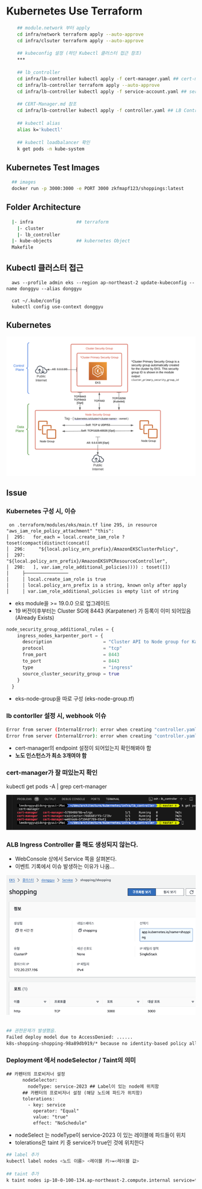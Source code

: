 # Kubernetes Use Terraform

```sh
    ## module.network 부터 apply
    cd infra/network terraform apply --auto-approve
    cd infra/clsuter terraform apply --auto-approve

    ## kubeconfig 설정 (하단 Kubectl 클러스터 접근 참조)
    ***

    ## lb_controller
    cd infra/lb-controller kubectl apply -f cert-manager.yaml ## cert-manager object(NS) 생성
    cd infra/lb-controller terraform apply --auto-approve
    cd infra/lb-controller kubectl apply -f service-account.yaml ## service-account 생성

    ## CERT-Manager.md 참조
    cd infra/lb-controller kubectl apply -f controller.yaml ## LB Controller 생성

    ## kubectl alias
    alias k='kubectl'

    ## kubectl loadbalancer 확인
    k get pods -n kube-system
```

## Kubernetes Test Images

```sh 
  ## images
  docker run -p 3000:3000 -e PORT 3000 zkfmapf123/shoppings:latest
```

## Folder Architecture

```sh
  |- infra                ## terraform 
    |- cluster
    |- lb_controller
  |- kube-objects         ## kubernetes Object
  Makefile 
```

## Kubectl 클러스터 접근

```
  aws --profile admin eks --region ap-northeast-2 update-kubeconfig --name donggyu --alias donggyu

  cat ~/.kube/config
  kubectl config use-context donggyu
```

## Kubernetes 

![1](./public/1.png)

## Issue

### Kubernetes 구성 시, 이슈
```
 on .terraform/modules/eks/main.tf line 295, in resource "aws_iam_role_policy_attachment" "this":
│  295:   for_each = local.create_iam_role ? toset(compact(distinct(concat([
│  296:     "${local.policy_arn_prefix}/AmazonEKSClusterPolicy",
│  297:     "${local.policy_arn_prefix}/AmazonEKSVPCResourceController",
│  298:   ], var.iam_role_additional_policies)))) : toset([])
│     ├────────────────
│     │ local.create_iam_role is true
│     │ local.policy_arn_prefix is a string, known only after apply
│     │ var.iam_role_additional_policies is empty list of string
```

- eks module을  >= 19.0.0 으로 업그레이드
- 19 버전이후부터는 Cluster SG에 8443 (Karpatener) 가 등록이 이미 되어있음 (Already Exists)
```tf
node_security_group_additional_rules = {
    ingress_nodes_karpenter_port = {
      description                   = "Cluster API to Node group for Karpenter webhook"
      protocol                      = "tcp"
      from_port                     = 8443
      to_port                       = 8443
      type                          = "ingress"
      source_cluster_security_group = true
    }
  }
```
- eks-node-group을 따로 구성 (eks-node-group.tf)

### lb contorller 설정 시, webhook 이슈

```sh
Error from server (InternalError): error when creating "controller.yaml": Internal error occurred: failed calling webhook "webhook.cert-manager.io": failed to call webhook: Post "https://cert-manager-webhook.cert-manager.svc:443/validate?timeout=30s": no endpoints available for service "cert-manager-webhook"
Error from server (InternalError): error when creating "controller.yaml": Internal error occurred: failed calling webhook "webhook.cert-manager.io": failed to call webhook: Post "https://cert-manager-webhook.cert-manager.svc:443/validate?timeout=30s": no endpoints available for service "cert-manager-webhook"
```

- cert-manager의 endpoint 설정이 되어있는지 확인해봐야 함
- <b> 노도 인스턴스가 최소 3개여야 함 </b>

### cert-manager가 잘 떠있는지 확인
kubectl get pods -A | grep cert-manager

![cert-manager](./public/cert-manager.png)

### ALB Ingress Controller 를 해도 생성되지 않는다.

- WebConsole 상에서 Service 쪽을 살펴본다.
- 이벤트 기록에서 이슈 발생하는 이유가 나옴...

![alb-1](./public/alb-1.png)

```sh

## 권한문제가 발생했음.
Failed deploy model due to AccessDenied: ......
k8s-shopping-shopping-98a89db919/* because no identity-based policy allows the elasticloadbalancing:AddTags action status code: 403, request id: fc6fb112-d86b-4751-bfb3-2c24ae04a2a2
```

### Deployment 에서 nodeSelector / Taint의 의미

```
## 카펜터의 프로비저너 설정
      nodeSelector:
        nodeType: service-2023 ## Label이 있는 node에 위치함 
      ## 카펜터의 프로비저너 설정 (해당 노드에 파드가 위치함)
      tolerations:
        - key: service
          operator: "Equal"
          value: "true"
          effect: "NoSchedule"
```

- nodeSelect 는 nodeType이 service-2023 이 있는 레이블에 파드들이 위치
- tolerations은 taint 키 중 service가 true인 것에 위치한다

```sh
## label 추가
kubectl label nodes <노드 이름> <레이블 키>=<레이블 값>

## taint 추가
k taint nodes ip-10-0-100-134.ap-northeast-2.compute.internal service=true:NoSchedule
```